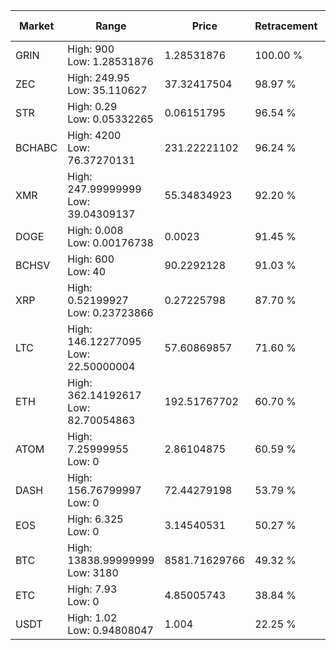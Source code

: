 | Market | Range | Price| Retracement | Doubles to 50% |
| --- | --- | --- | --- | --- |
| GRIN | High: 900<br />Low: 1.28531876 | 1.28531876 | 100.00 % | 350.61 |
| ZEC | High: 249.95<br />Low: 35.110627 | 37.32417504 | 98.97 % | 3.82 |
| STR | High: 0.29<br />Low: 0.05332265 | 0.06151795 | 96.54 % | 2.79 |
| BCHABC | High: 4200<br />Low: 76.37270131 | 231.22221102 | 96.24 % | 9.25 |
| XMR | High: 247.99999999<br />Low: 39.04309137 | 55.34834923 | 92.20 % | 2.59 |
| DOGE | High: 0.008<br />Low: 0.00176738 | 0.0023 | 91.45 % | 2.12 |
| BCHSV | High: 600<br />Low: 40 | 90.2292128 | 91.03 % | 3.55 |
| XRP | High: 0.52199927<br />Low: 0.23723866 | 0.27225798 | 87.70 % | 1.39 |
| LTC | High: 146.12277095<br />Low: 22.50000004 | 57.60869857 | 71.60 % | 1.46 |
| ETH | High: 362.14192617<br />Low: 82.70054863 | 192.51767702 | 60.70 % | 1.16 |
| ATOM | High: 7.25999955<br />Low: 0 | 2.86104875 | 60.59 % | 1.27 |
| DASH | High: 156.76799997<br />Low: 0 | 72.44279198 | 53.79 % | 1.08 |
| EOS | High: 6.325<br />Low: 0 | 3.14540531 | 50.27 % | 1.01 |
| BTC | High: 13838.99999999<br />Low: 3180 | 8581.71629766 | 49.32 % | 0.00 |
| ETC | High: 7.93<br />Low: 0 | 4.85005743 | 38.84 % | 0.00 |
| USDT | High: 1.02<br />Low: 0.94808047 | 1.004 | 22.25 % | 0.00 |
